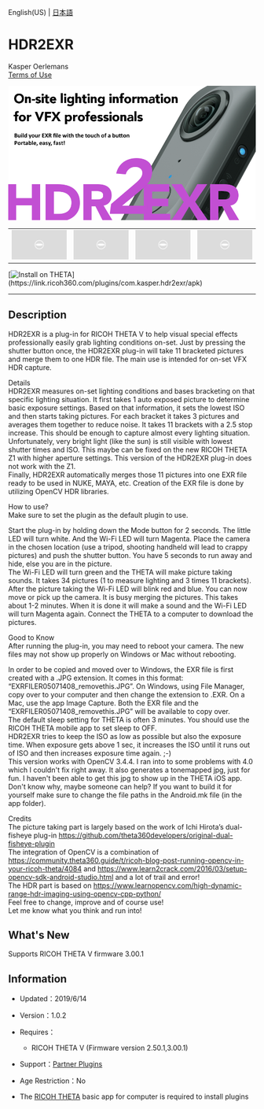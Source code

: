 English(US) | [日本語](README.ja.md)

# HDR2EXR
Kasper Oerlemans  
[Terms of Use](http://www.apache.org/licenses/LICENSE-2.0)

<div align="center">
 <img src="1.png">

 <table>
  <tr>
   <td><img src="../../resources/common/img/noimg.png"></td>
   <td><img src="../../resources/common/img/noimg.png"></td>
   <td><img src="../../resources/common/img/noimg.png"></td>
   <td><img src="../../resources/common/img/noimg.png"></td>
  </tr>
 </table>
</div>

[![Install on THETA](https://assets.ricoh360.com/image/upload/v1/front/theta/install-button.svg?)](https://link.ricoh360.com/plugins/com.kasper.hdr2exr/apk)

***

## Description
HDR2EXR is a plug-in for RICOH THETA V to help visual special effects professionally easily grab lighting conditions on-set. Just by pressing the shutter button once, the HDR2EXR plug-in will take 11 bracketed pictures and merge them to one HDR file. The main use is intended for on-set VFX HDR capture.  
  
Details  
HDR2EXR measures on-set lighting conditions and bases bracketing on that specific lighting situation. It first takes 1 auto exposed picture to determine basic exposure settings. Based on that information, it sets the lowest ISO and then starts taking pictures.
For each bracket it takes 3 pictures and averages them together to reduce noise. It takes 11 brackets with a 2.5 stop increase. This should be enough to capture almost every lighting situation. Unfortunately, very bright light (like the sun) is still visible with lowest shutter times and ISO. This maybe can be fixed on the new RICOH THETA Z1 with higher aperture settings. This version of the HDR2EXR plug-in does not work with the Z1.  
Finally, HDR2EXR automatically merges those 11 pictures into one EXR file ready to be used in NUKE, MAYA, etc. Creation of the EXR file is done by utilizing OpenCV HDR libraries.  
  
  
How to use?  
Make sure to set the plugin as the default plugin to use.  
  
Start the plug-in by holding down the Mode button for 2 seconds. The little LED will turn white. And the Wi-Fi LED will turn Magenta.
Place the camera in the chosen location (use a tripod, shooting handheld will lead to crappy pictures) and push the shutter button. You have 5 seconds to run away and hide, else you are in the picture.  
The Wi-Fi LED will turn green and the THETA will make picture taking sounds. It takes 34 pictures (1 to measure lighting and 3 times 11 brackets).  
After the picture taking the Wi-Fi LED will blink red and blue. You can now move or pick up the camera. It is busy merging the pictures. This takes about 1-2 minutes. When it is done it will make a sound and the Wi-Fi LED will turn Magenta again.
Connect the THETA to a computer to download the pictures.  
  
Good to Know  
After running the plug-in, you may need to reboot your camera. The new files may not show up properly on Windows or Mac without rebooting.  
  
In order to be copied and moved over to Windows, the EXR file is first created with a .JPG extension. It comes in this format: “EXRFILER05071408_removethis.JPG”. On Windows, using File Manager, copy over to your computer and then change the extension to .EXR. On a Mac, use the app Image Capture. Both the EXR file and the “EXRFILER05071408_removethis.JPG” will be available to copy over.  
The default sleep setting for THETA is often 3 minutes. You should use the RICOH THETA mobile app to set sleep to OFF.  
HDR2EXR tries to keep the ISO as low as possible but also the exposure time. When exposure gets above 1 sec, it increases the ISO until it runs out of ISO and then increases exposure time again. ;-)  
This version works with OpenCV 3.4.4. I ran into to some problems with 4.0 which I couldn't fix right away. It also generates a tonemapped jpg, just for fun. I haven't been able to get this jpg to show up in the THETA iOS app. Don't know why, maybe someone can help?
If you want to build it for yourself make sure to change the file paths in the Android.mk file (in the app folder).  
  
Credits  
The picture taking part is largely based on the work of Ichi Hirota’s dual-fisheye plug-in https://github.com/theta360developers/original-dual-fisheye-plugin  
The integration of OpenCV is a combination of https://community.theta360.guide/t/ricoh-blog-post-running-opencv-in-your-ricoh-theta/4084 and https://www.learn2crack.com/2016/03/setup-opencv-sdk-android-studio.html and a lot of trail and error!  
The HDR part is based on https://www.learnopencv.com/high-dynamic-range-hdr-imaging-using-opencv-cpp-python/  
Feel free to change, improve and of course use!  
Let me know what you think and run into!  
  
  
## What's New
Supports RICOH THETA V firmware 3.00.1

## Information
  * Updated：2019/6/14
  * Version：1.0.2
  * Requires：
    * RICOH THETA V (Firmware version 2.50.1,3.00.1)
  * Support：[Partner Plugins](https://community.theta360.guide/t/hdr-plugin-to-automatically-create-exr-file-for-vfx-use/4132)
  * Age Restriction：No

* The [RICOH THETA](https://theta360.com/ja/about/application/pc.html#app-detail-01) basic app for computer is required to install plugins
